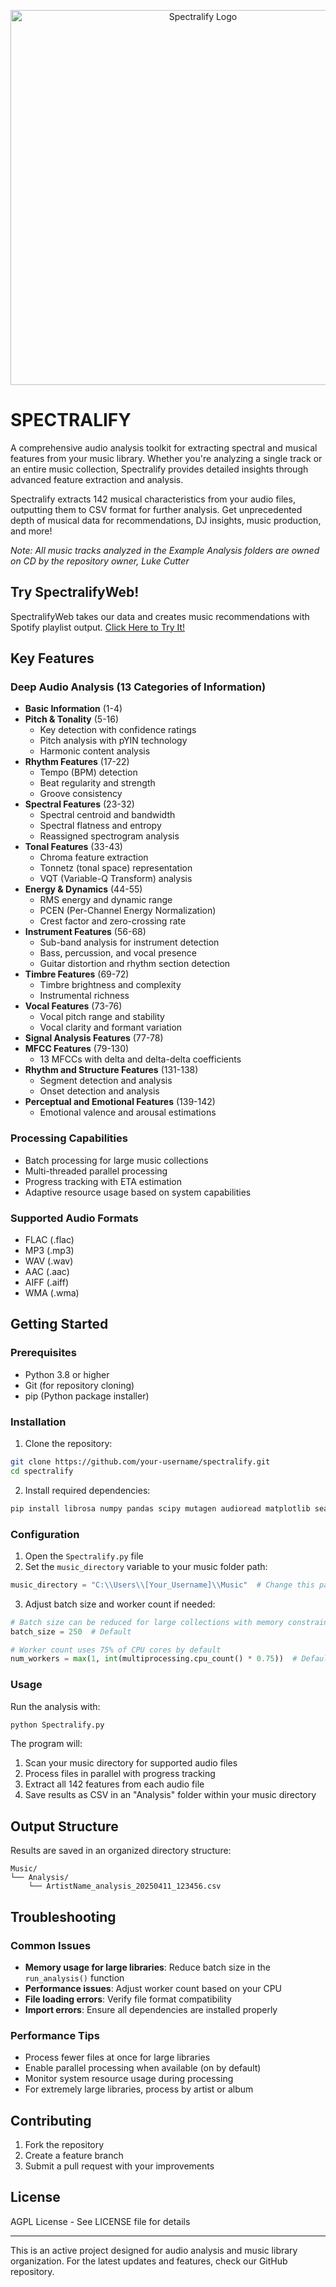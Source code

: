 <p align="center">
  <img width="600" src="https://github.com/user-attachments/assets/7388b584-d8ed-4808-b5ce-7dfbe0f1c540" alt="Spectralify Logo">
</p>

# SPECTRALIFY

A comprehensive audio analysis toolkit for extracting spectral and musical features from your music library. Whether you're analyzing a single track or an entire music collection, Spectralify provides detailed insights through advanced feature extraction and analysis.

Spectralify extracts 142 musical characteristics from your audio files, outputting them to CSV format for further analysis. Get unprecedented depth of musical data for recommendations, DJ insights, music production, and more!

*Note: All music tracks analyzed in the Example Analysis folders are owned on CD by the repository owner, Luke Cutter*

## Try SpectralifyWeb!

SpectralifyWeb takes our data and creates music recommendations with Spotify playlist output. [Click Here to Try It!](https://luke-cutter.github.io/SpectralifyWeb/)

## Key Features

### Deep Audio Analysis (13 Categories of Information)
- **Basic Information** (1-4)
- **Pitch & Tonality** (5-16)
  - Key detection with confidence ratings
  - Pitch analysis with pYIN technology
  - Harmonic content analysis
- **Rhythm Features** (17-22)
  - Tempo (BPM) detection
  - Beat regularity and strength
  - Groove consistency
- **Spectral Features** (23-32)
  - Spectral centroid and bandwidth
  - Spectral flatness and entropy
  - Reassigned spectrogram analysis
- **Tonal Features** (33-43)
  - Chroma feature extraction
  - Tonnetz (tonal space) representation
  - VQT (Variable-Q Transform) analysis
- **Energy & Dynamics** (44-55)
  - RMS energy and dynamic range
  - PCEN (Per-Channel Energy Normalization)
  - Crest factor and zero-crossing rate
- **Instrument Features** (56-68)
  - Sub-band analysis for instrument detection
  - Bass, percussion, and vocal presence
  - Guitar distortion and rhythm section detection
- **Timbre Features** (69-72)
  - Timbre brightness and complexity
  - Instrumental richness
- **Vocal Features** (73-76)
  - Vocal pitch range and stability
  - Vocal clarity and formant variation
- **Signal Analysis Features** (77-78)
- **MFCC Features** (79-130)
  - 13 MFCCs with delta and delta-delta coefficients
- **Rhythm and Structure Features** (131-138)
  - Segment detection and analysis
  - Onset detection and analysis
- **Perceptual and Emotional Features** (139-142)
  - Emotional valence and arousal estimations

### Processing Capabilities
- Batch processing for large music collections
- Multi-threaded parallel processing
- Progress tracking with ETA estimation
- Adaptive resource usage based on system capabilities

### Supported Audio Formats
- FLAC (.flac)
- MP3 (.mp3)
- WAV (.wav)
- AAC (.aac)
- AIFF (.aiff)
- WMA (.wma)

## Getting Started

### Prerequisites
- Python 3.8 or higher
- Git (for repository cloning)
- pip (Python package installer)

### Installation

1. Clone the repository:
```bash
git clone https://github.com/your-username/spectralify.git
cd spectralify
```

2. Install required dependencies:
```bash
pip install librosa numpy pandas scipy mutagen audioread matplotlib seaborn
```

### Configuration

1. Open the `Spectralify.py` file
2. Set the `music_directory` variable to your music folder path:
```python
music_directory = "C:\\Users\\[Your_Username]\\Music"  # Change this path
```

3. Adjust batch size and worker count if needed:
```python
# Batch size can be reduced for large collections with memory constraints
batch_size = 250  # Default

# Worker count uses 75% of CPU cores by default
num_workers = max(1, int(multiprocessing.cpu_count() * 0.75))  # Default
```

### Usage

Run the analysis with:
```bash
python Spectralify.py
```

The program will:
1. Scan your music directory for supported audio files
2. Process files in parallel with progress tracking
3. Extract all 142 features from each audio file
4. Save results as CSV in an "Analysis" folder within your music directory

## Output Structure

Results are saved in an organized directory structure:
```
Music/
└── Analysis/
    └── ArtistName_analysis_20250411_123456.csv
```

## Troubleshooting

### Common Issues

- **Memory usage for large libraries**: Reduce batch size in the `run_analysis()` function
- **Performance issues**: Adjust worker count based on your CPU
- **File loading errors**: Verify file format compatibility
- **Import errors**: Ensure all dependencies are installed properly

### Performance Tips

- Process fewer files at once for large libraries
- Enable parallel processing when available (on by default)
- Monitor system resource usage during processing
- For extremely large libraries, process by artist or album

## Contributing

1. Fork the repository
2. Create a feature branch
3. Submit a pull request with your improvements

## License

AGPL License - See LICENSE file for details

---

This is an active project designed for audio analysis and music library organization. 
For the latest updates and features, check our GitHub repository.
